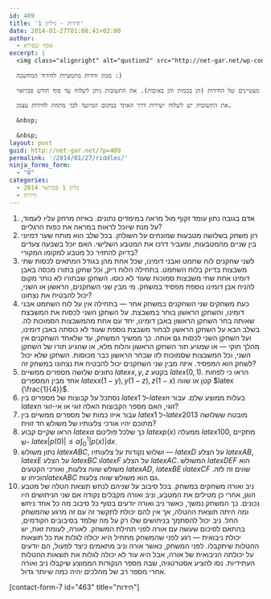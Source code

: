 ```yaml
---
id: 409
title: 'חידות - גיליון 1'
date: 2014-01-27T01:08:41+02:00
author:
  - אסף שפירא
excerpt: |
  <img class="alignright" alt="qustion2" src="http://net-gar.net/wp-content/uploads/2014/01/qustion2.png" width="100" height="90" />
  
  מגוון חידות מתמטיות לחידוד המחשבה :)
  
  שלושה פרסי ספרים ינתנו לשלושה פותרים מצטיינים של החידות (הן בכמות והן באיכות). את התשובות ניתן לשלוח עד סוף חודש פברואר.
  
  את התשובות יש לשלוח ישירות דרך האתר במקום המיועד לכך מתחת לחידות עצמן.
  
  &nbsp;
  
  &nbsp;
layout: post
guid: http://net-gar.net/?p=409
permalink: '/2014/01/27/riddles/'
ninja_forms_form:
  - "0"
categories:
  - גליון 1 פברואר 2014
  - חידות
---
```

  1. אדם בגובה נתון עומד זקוף מול מראה במימדים נתונים. באיזה מרחק עליו לעמוד, על מנת שיוכל לראות במראה את כפות הרגליים?
  2. רון משחק בשלושה מטבעות שמונחים על השולחן. בכל שלב הוא מותח שער דמיוני בין שניים מהמטבעות, ומעביר דרכו את המטבע השלישי. האם יוכל בשבעה צעדים בדיוק להחזיר כל מטבע למקומו המקורי?
  3. לשני שחקנים לוח שחמט ואבני דומינו, שכל אחת מהן בגודל המתאים לכסות שתי משבצות בדיוק בלוח השחמט. בתחילה הלוח ריק, וכל שחקן בתורו מכסה באבן דומינו אחת שתי משבצות סמוכות שעוד לא כוסו. השחקן שבתורו לא נותר מקום להניח אבן דומינו נוספת מפסיד במשחק. מי מבין שני השחקנים, הראשון או השני, יכול להבטיח את נצחונו?
  4. כעת משחקים שני השחקנים במשחק אחר &#8212; בתחילה אין על לוח השחמט אבני דומינו, והשחקן הראשון בוחר במשבצת. על השחקן השני לכסות את המשבצת שאותה בחר השחקן הראשון באבן דומינו, יחד עם אחת מהמשבצות הסמוכות לה. בשלב הבא על השחקן הראשון לבחור משבצת נוספת שעוד לא כוסתה באבן דומינו, ועל השחקן השני לכסות גם אותה. כך ממשיך המשחק, עד שלאחד השחקנים אין מהלך חוקי &#8212; או שמגיע תור השחקן הראשון והלוח מלא, או שהגיע תורו של השחקן השני, וכל המשבצות שסמוכות לזו שבחר הראשון כבר מכוסות. השחקן שלא יכול לשחק הוא המפסיד. איזה מבין שני השחקנים יכול להבטיח את נצחונו במשחק זה?
  5. נתונים שלושה מספרים ממשיים $latex {x,y,z}$ בקטע $latex {\left(0,1\right)}$. הראו כי לפחות אחד מבין המספרים $latex {x\left(1-y\right),\, y\left(1-z\right),\, z\left(1-x\right)}$ קטן או שווה $latex {\frac{1}{4}}$.
  6. נסתכל על קבוצות של מספרים בין $latex {1}$ ל-$latex {n}$ בעלות ממוצע שלם. עבור $latex {n}$ זוגי, האם מספר הקבוצות האלה זוגי או אי-זוגי?
  7. עבור איזו כמות של מספרים ממשיים בין $latex {1}$ ל-$latex {2013}$ מובטח ששלושה מתוכם יהיו אורכי צלעותיו של משולש חד זווית?
  8. הראו שקיים קבוע $latex {\alpha}$ כך שלכל פולינום $latex {p\left(x\right)}$ ממעלה $latex {100}$, מתקיים ש- $latex {\left|p\left(0\right)\right|\le\alpha\int_{0}^{1}\left|p\left(x\right)\right|\mbox{d}x}$.
  9. נתון משולש $latex {ABC}$, ושלוש נקודות על צלעותיו &#8212; $latex {D}$ על הצלע $latex {AB}$, $latex {E}$ על הצלע $latex {BC}$ ו$latex {F}$ על הצלע $latex {AC}$. המשולש $latex {DEF}$ הוא משולש שווה צלעות, ואורכי הקטעים $latex {AD}$, $latex {BE}$ ו$latex {CF}$ שווים זה לזה. הוכיחו ש$latex {ABC}$ גם הוא משולש שווה צלעות.
 10. ניב ואורה משחקים במשחק. בכל סיבוב על שניהם לנחש תוצאת הטלה של מטבע הוגן, אחרי כן מטילים את המטבע, וניב ואורה מקבלים נקודה אם שני הניחושים היו נכונים. כך המשחק נמשך, כאשר ניב ואורה יודעים בסוף כל סיבוב מה כל אחד ניחש ומה היתה תוצאת ההטלה, אך אין להם יכולת לתקשר זה עם זה מרגע שהמשחק החל. ניב יכול להסתמך בניחושים שלו רק על מה שלמד בסיבובים הקודמים, בהתאם לסיכום שעשה עם אורה לפני תחילת המשחק. לאורה, לעומת זאת, יש יכולת ניבואית &#8212; רגע לפני שהמשחק מתחיל היא יכולה לגלות את כל תוצאות ההטלות שיתקבלו. לפני המשחק, כאשר אורה וניב מתאמים כיצד לפעול, הם יודעים על יכולתה הניבואית של אורה, אבל היא עוד לא יכולה לגלות את תוצאות ההטלות העתידיות. נסו להציע אסטרטגיה, שבה מספר הנקודות הממוצע שיקבלו ניב ואורה אחרי מספר רב של מהלכים יהיה כמה שיותר גדול.

[contact-form-7 id="463" title="חידות"]